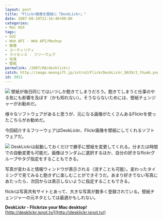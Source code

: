 ```yaml
---
layout: post
title: "Flickr画像を壁紙に「DeskLickr」"
date: 2007-08-20T22:16:40+09:00
categories:
- Mac OSX
tags: 
- GUI
- Web API - Web API/Mashup
- 画像
- ユーティリティ
- ライセンス - フリーウェア
- 写真
- 壁紙
permalink: /2007/08/desklickr/
catch: http://image.moongift.jp/intro3/FlickrDeskLickr_BA39/3_thumb.png
id: 3911
---
```

[![](http://image.moongift.jp/intro3/FlickrDeskLickr_BA39/2_thumb.png)](http://image.moongift.jp/intro3/FlickrDeskLickr_BA39/22.png) 壁紙が毎日同じではいつしか飽きてしまうだろう。飽きてしまうと仕事のやる気にも影響を及ぼす（かも知れない）。そうならないためには、壁紙チェンジャーがお勧めだ。   
  
様々なソフトウェアがあると思うが、元になる画像がたくさんあるFlickrを使ったこちらがお勧めだ。   
  
今回紹介するフリーウェアはDeskLickr、Flickr画像を壁紙にしてくれるソフトウェアだ。   
  
<!--more-->  
  
[![](http://image.moongift.jp/intro3/FlickrDeskLickr_BA39/3_thumb.png)](http://image.moongift.jp/intro3/FlickrDeskLickr_BA39/32.png) DeskLickrは起動しておくだけで勝手に壁紙を変更してくれる。分または時間での自動変更も可能だ。画像はランダムに選択するほか、自分の好きなflickrグループやタグ指定をすることもできる。   
  
写真が変わると情報ウィンドウが表示される（消すことも可能）。変わったタイミングで見てみると飽きずに楽しむことができそうだ。あまり好きでない写真にあたったら、次回からは表示しないように指定することもできる。   
  
flickrは写真共有サイトとあって、大きな写真が数多く登録されている。壁紙チェンジャーの元ネタとしては最適かもしれない。   
  
**DeskLickr - Flickrize your Mac desktop!**  
[http://desklickr.isnot.tv/](http://desklickr.isnot.tv/)